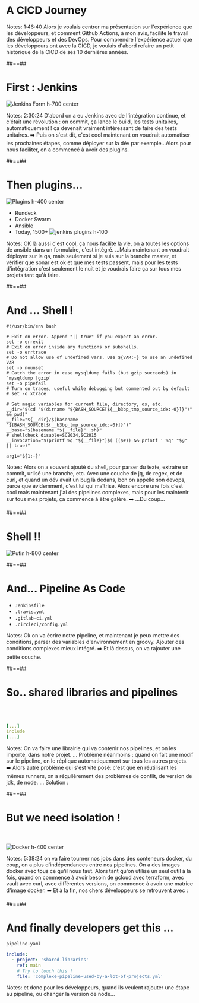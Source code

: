 <!-- .slide: class="transition sfeir-bg-red" -->

# A CICD Journey

Notes: 1:46:40 Alors je voulais centrer ma présentation sur l'expérience que les développeurs, et comment Github Actions, à mon avis, facilite le travail des développeurs et des DevOps. Pour comprendre l'expérience actuel que les développeurs ont avec la CICD, je voulais d'abord refaire un petit historique de la CICD de ses 10 dernières années. 

##==##

<!-- .slide: class="full-center" -->

# First : Jenkins

![Jenkins Form h-700 center](./assets/images/jks-create-job.png)

Notes: 2:30:24 D'abord on a eu Jenkins avec de l'intégration continue, et c'était une révolution : on commit, ça lance le build, les tests unitaires, automatiquement ! ça devenait vraiment intéressant de faire des tests unitaires. ➡️ Puis on s'est dit, c'est cool maintenant on voudrait automatiser les prochaines étapes, comme déployer sur la dév par exemple...Alors pour nous faciliter, on a commencé à avoir des plugins.

##==##

# Then plugins...

![Plugins h-400 center](./assets/images/jks-rundeck-config.png)

- Rundeck
- Docker Swarm
- Ansible
- Today, 1500+ ![jenkins plugins h-100](./assets/images/jenkins-plugins.png)
<!-- .element: class="list-fragment" -->

Notes: OK là aussi c'est cool, ça nous facilite la vie, on a toutes les options de ansible dans un formulaire, c'est intégré. ...Mais maintenant on voudrait déployer sur la qa, mais seulement si je suis sur la branche master, et vérifier que sonar est ok et que mes tests passent, mais pour les tests d'intégration c'est seulement le nuit et je voudrais faire ça sur tous mes projets tant qu'à faire.

##==##

# And ... Shell !

<!-- .slide: class="with-code max-height" -->

```shell script
#!/usr/bin/env bash

# Exit on error. Append "|| true" if you expect an error.
set -o errexit
# Exit on error inside any functions or subshells.
set -o errtrace
# Do not allow use of undefined vars. Use ${VAR:-} to use an undefined VAR
set -o nounset
# Catch the error in case mysqldump fails (but gzip succeeds) in `mysqldump |gzip`
set -o pipefail
# Turn on traces, useful while debugging but commented out by default
# set -o xtrace

# Set magic variables for current file, directory, os, etc.
__dir="$(cd "$(dirname "${BASH_SOURCE[${__b3bp_tmp_source_idx:-0}]}")" && pwd)"
__file="${__dir}/$(basename "${BASH_SOURCE[${__b3bp_tmp_source_idx:-0}]}")"
__base="$(basename "${__file}" .sh)"
# shellcheck disable=SC2034,SC2015
__invocation="$(printf %q "${__file}")$( (($#)) && printf ' %q' "$@" || true)"

arg1="${1:-}"
```

Notes: Alors on a souvent ajouté du shell, pour parser du texte, extraire un commit, urlisé une branche, etc. Avec une couche de jq, de regex, et de curl, et quand un dév avait un bug là dedans, bon on appelle son devops, parce que évidemment, c'est lui qui maîtrise. Alors encore une fois c'est cool mais maintenant j'ai des pipelines complexes, mais pour les maintenir sur tous mes projets, ça commence à être galére. ➡️ ...Du coup...

##==##

# Shell !!

![Putin h-800 center](./assets/images/putin-language-us-presidents.jpeg)

##==##

# And... Pipeline As Code

- `Jenkinsfile`
- `.travis.yml`
- `.gitlab-ci.yml`
- `.circleci/config.yml`
<!-- .element: class="list-fragment" -->

Notes: Ok on va écrire notre pipeline, et maintenant je peux mettre des conditions, parser des variables d'environnement en groovy. Ajouter des conditions complexes mieux intégré. ➡️ Et là dessus, on va rajouter une petite couche.

##==##

<!-- .slide: class="with-code" -->

# So.. shared libraries and pipelines

<br>
<br>

```yaml
[...]
include
[...]
```

<!-- .element: class="big-code" -->

Notes: On va faire une librairie qui va contenir nos pipelines, et on les importe, dans notre projet. ... Problème néanmoins : quand on fait une modif sur le pipeline, on le réplique automatiquement sur tous les autres projets. ➡️ Alors autre problème qui s'est vite posé: c'est que en réutilisant les mêmes runners, on a régulièrement des problèmes de conflit, de version de jdk, de node. ... Solution :

##==##

# But we need isolation !

<br><br>
![Docker h-400 center](./assets/images/docker-logo.png)

Notes: 5:38:24 on va faire tourner nos jobs dans des conteneurs docker, du coup, on a plus d'indépendances entre nos pipelines. On a des images docker avec tous ce qu'il nous faut. Alors tant qu'on utilise un seul outil à la fois, quand on commence à avoir besoin de gcloud avec terraform, avec vault avec curl, avec différentes versions, on commence à avoir une matrice d'image docker. ➡️ Et à la fin, nos chers développeurs se retrouvent avec :

##==##

<!-- .slide: class="with-code" -->

# And finally developers get this ...

`pipeline.yaml`

```yaml
include:
  - project: 'shared-libraries'
    ref: main
    # Try to touch this !
    file: 'complexe-pipeline-used-by-a-lot-of-projects.yml'
```

<!-- .element: class="big-code" -->

Notes: et donc pour les développeurs, quand ils veulent rajouter une étape au pipeline, ou changer la version de node...
